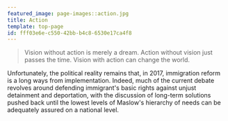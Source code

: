```yaml
---
featured_image: page-images::action.jpg
title: Action
template: top-page
id: fff03e6e-c550-42bb-b4c8-6530e17ca4f8
---
```

> Vision without action is merely a dream. Action without vision just passes the time. Vision with action can change the world.

Unfortunately, the political reality remains that, in 2017, immigration reform is a long ways from implementation. Indeed, much of the current debate revolves around defending immigrant's basic rights against unjust detainment and deportation, with the discussion of long-term solutions pushed back until the lowest levels of Maslow's hierarchy of needs can be adequately assured on a national level. 